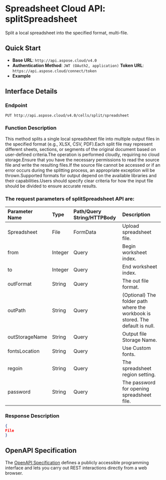 # **Spreadsheet Cloud API: splitSpreadsheet**

Split a local spreadsheet into the specified format, multi-file. 


## **Quick Start**

- **Base URL**: `http://api.aspose.cloud/v4.0`
- **Authentication Method**: `JWT (OAuth2, application)`  **Token URL**: `https://api.aspose.cloud/connect/token`
- **Example** 

## **Interface Details**

### **Endpoint** 

```
PUT http://api.aspose.cloud/v4.0/cells/split/spreadsheet
```
### **Function Description**
This method splits a single local spreadsheet file into multiple output files in the specified format (e.g., XLSX, CSV, PDF).Each split file may represent different sheets, sections, or segments of the original document based on user-defined criteria.The operation is performed cloudly, requiring no cloud storage.Ensure that you have the necessary permissions to read the source file and write the resulting files.If the source file cannot be accessed or if an error occurs during the splitting process, an appropriate exception will be thrown.Supported formats for output depend on the available libraries and their capabilities.Users should specify clear criteria for how the input file should be divided to ensure accurate results.

### The request parameters of **splitSpreadsheet** API are: 

| Parameter Name | Type | Path/Query String/HTTPBody | Description | 
| :- | :- | :- |:- | 
|Spreadsheet|File|FormData|Upload spreadsheet file.|
|from|Integer|Query|Begin worksheet index.|
|to|Integer|Query|End worksheet index.|
|outFormat|String|Query|The out file format.|
|outPath|String|Query|(Optional) The folder path where the workbook is stored. The default is null.|
|outStorageName|String|Query|Output file Storage Name.|
|fontsLocation|String|Query|Use Custom fonts.|
|regoin|String|Query|The spreadsheet region setting.|
|password|String|Query|The password for opening spreadsheet file.|

### **Response Description**
```json
{
File
}
```


## OpenAPI Specification

The [OpenAPI Specification](https://reference.aspose.cloud/cells/#/DataProcessingController/SplitSpreadsheet) defines a publicly accessible programming interface and lets you carry out REST interactions directly from a web browser.
